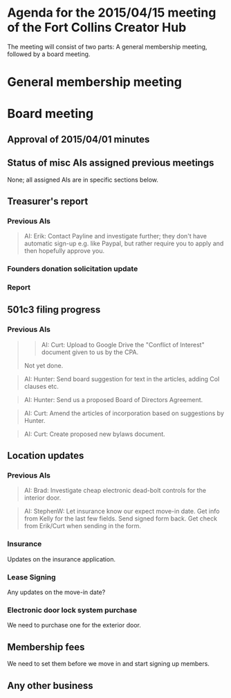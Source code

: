 # Agenda for the 2015/04/15 meeting of the Fort Collins Creator Hub

The meeting will consist of two parts: A general membership meeting, followed
by a board meeting.

# General membership meeting

# Board meeting

## Approval of 2015/04/01 minutes

## Status of misc AIs assigned previous meetings

None; all assigned AIs are in specific sections below.

## Treasurer's report

### Previous AIs

> AI: Erik: Contact Payline and investigate further; they don't have automatic
> sign-up e.g. like Paypal, but rather require you to apply and then hopefully
> approve you.

### Founders donation solicitation update

### Report

## 501c3 filing progress

### Previous AIs

> > AI: Curt: Upload to Google Drive the "Conflict of Interest" document given
> > to us by the CPA.
>
> Not yet done.

> AI: Hunter: Send board suggestion for text in the articles, adding CoI
> clauses etc.

> AI: Hunter: Send us a proposed Board of Directors Agreement.

> AI: Curt: Amend the articles of incorporation based on suggestions by Hunter.

> AI: Curt: Create proposed new bylaws document.

## Location updates

### Previous AIs

> AI: Brad: Investigate cheap electronic dead-bolt controls for the interior
> door.

> AI: StephenW: Let insurance know our expect move-in date. Get info from
> Kelly for the last few fields. Send signed form back. Get check from
> Erik/Curt when sending in the form.

### Insurance

Updates on the insurance application.

### Lease Signing

Any updates on the move-in date?

### Electronic door lock system purchase

We need to purchase one for the exterior door.

## Membership fees

We need to set them before we move in and start signing up members.

## Any other business
